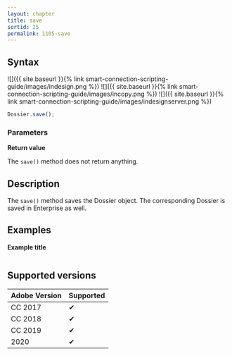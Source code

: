 ```yaml
---
layout: chapter
title: save
sortid: 25
permalink: 1105-save
---
```

## Syntax

![]({{ site.baseurl }}{% link smart-connection-scripting-guide/images/indesign.png %}) ![]({{ site.baseurl }}{% link smart-connection-scripting-guide/images/incopy.png %}) ![]({{ site.baseurl }}{% link smart-connection-scripting-guide/images/indesignserver.png %})
```javascript
Dossier.save();
```

### Parameters

**Return value**

The `save()` method does not return anything.

## Description

The `save()` method saves the Dossier object. The corresponding Dossier is saved in Enterprise as well.

## Examples

**Example title**

```javascript

```

## Supported versions

| Adobe Version | Supported |
|---------------|---------|
| CC 2017       | ✔       |
| CC 2018       | ✔       |
| CC 2019       | ✔       |
| 2020          | ✔       |